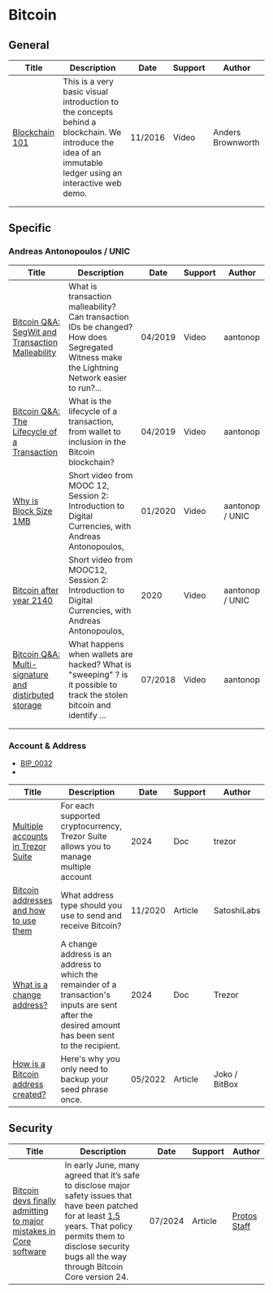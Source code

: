 # Bitcoin

## General

| Title                                                        | Description                                                  | Date    | Support | Author            |
| ------------------------------------------------------------ | ------------------------------------------------------------ | ------- | ------- | ----------------- |
| [Blockchain 101](https://www.youtube.com/watch?v=_160oMzblY8) | This is a very basic visual introduction to the concepts behind a blockchain. We introduce the idea of an immutable ledger using an interactive web demo. | 11/2016 | Video   | Anders Brownworth |
|                                                              |                                                              |         |         |                   |
|                                                              |                                                              |         |         |                   |



## Specific

### Andreas Antonopoulos / UNIC

| Title                                                        | Description                                                  | Date    | Support | Author          |
| ------------------------------------------------------------ | ------------------------------------------------------------ | ------- | ------- | --------------- |
| [Bitcoin Q&A: SegWit and Transaction Malleability](https://www.youtube.com/watch?v=Vux6o7gSnhE) | What is transaction malleability? Can transaction IDs be changed? How does Segregated Witness make the Lightning Network easier to run?... | 04/2019 | Video   | aantonop        |
| [Bitcoin Q&A: The Lifecycle of a Transaction](https://www.youtube.com/watch?v=kpnTb6NWih0) | What is the lifecycle of a transaction, from wallet to inclusion in the Bitcoin blockchain? | 04/2019 | Video   | aantonop        |
| [Why is Block Size 1MB](https://www.youtube.com/watch?v=92AYj_9W7x0) | Short video from MOOC 12, Session 2: Introduction to Digital Currencies, with Andreas Antonopoulos, | 01/2020 | Video   | aantonop / UNIC |
| [Bitcoin after year 2140](https://www.youtube.com/watch?v=H83ixbTjnlY&feature=youtu.be) | Short video from MOOC12, Session 2: Introduction to Digital Currencies, with Andreas Antonopoulos, | 2020    | Video   | aantonop / UNIC |
| [Bitcoin Q&A: Multi-signature and distirbuted storage](https://www.youtube.com/watch?si=egWYNxwQb_lUpKbl&v=cAP2u6w_1-k&feature=youtu.be) | What happens when wallets are hacked? What is "sweeping" ? is it possible to track the stolen bitcoin and identify ... | 07/2018 | Video   | aantonop        |
|                                                              |                                                              |         |         |                 |
|                                                              |                                                              |         |         |                 |

### Account & Address

- [BIP_0032](https://en.bitcoin.it/wiki/BIP_0032)
- 

| Title                                                        | Description                                                  | Date    | Support | Author        |
| ------------------------------------------------------------ | ------------------------------------------------------------ | ------- | ------- | ------------- |
| [Multiple accounts in Trezor Suite](https://trezor.io/learn/a/multiple-accounts-in-trezor-suite) | For each supported cryptocurrency, Trezor Suite allows you to manage multiple account | 2024    | Doc     | trezor        |
| [Bitcoin addresses and how to use them](https://blog.trezor.io/bitcoin-addresses-and-how-to-use-them-35e7312098ff) | What address type should you use to send and receive Bitcoin? | 11/2020 | Article | SatoshiLabs   |
| [What is a change address?](https://trezor.io/learn/a/what-is-a-change-address) | A change address is an address to which the remainder of a transaction's inputs are sent after the desired amount has been sent to the recipient. | 2024    | Doc     | Trezor        |
| [How is a Bitcoin address created?](https://bitbox.swiss/blog/how-is-a-bitcoin-address-created/) | Here's why you only need to backup your seed phrase once.    | 05/2022 | Article | Joko / BitBox |





## Security

| Title                                                        | Description                                                  | Date    | Support | Author                                       |
| ------------------------------------------------------------ | ------------------------------------------------------------ | ------- | ------- | -------------------------------------------- |
| [Bitcoin devs finally admitting to major mistakes in Core software](https://protos.com/bitcoin-devs-finally-admitting-to-major-mistakes-in-core-software/) | In early June, many agreed that it’s safe to disclose major safety issues that have been patched for at least [1.5](https://bitcoinops.org/en/newsletters/2024/06/07/) years. That policy permits them to disclose security bugs all the way through Bitcoin Core version 24. | 07/2024 | Article | [Protos Staff](https://protos.com/masthead/) |

